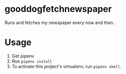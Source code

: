 # gooddogfetchnewspaper

Runs and fetches my newspaper every now and then.

# Usage

1. Get pipenv
1. Run `pipenv install`
1. To activate this project's virtualenv, run `pipenv shell`.
